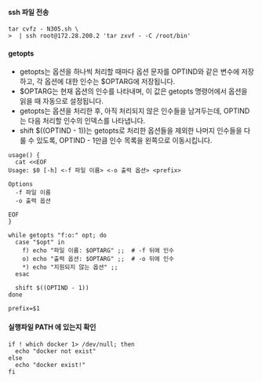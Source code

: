 #### ssh 파일 전송

```
tar cvfz - N305.sh \
>  | ssh root@172.28.200.2 'tar zxvf - -C /root/bin'
```


#### getopts

- getopts는 옵션을 하나씩 처리할 때마다 옵션 문자를 OPTIND와 같은 변수에 저장하고, 각 옵션에 대한 인수는 $OPTARG에 저장됩니다.
- $OPTARG는 현재 옵션의 인수를 나타내며, 이 값은 getopts 명령어에서 옵션을 읽을 때 자동으로 설정됩니다.
- getopts는 옵션을 처리한 후, 아직 처리되지 않은 인수들을 남겨두는데, OPTIND는 다음 처리할 인수의 인덱스를 나타냅니다.
- shift $((OPTIND - 1))는 getopts로 처리한 옵션들을 제외한 나머지 인수들을 다룰 수 있도록, OPTIND - 1만큼 인수 목록을 왼쪽으로 이동시킵니다.

```shell
usage() {
  cat <<EOF
Usage: $0 [-h] <-f 파일 이름> <-o 출력 옵션> <prefix>

Options
  -f 파일 이름
  -o 출력 옵션

EOF
}

while getopts "f:o:" opt; do
  case "$opt" in
    f) echo "파일 이름: $OPTARG" ;;  # -f 뒤에 인수
    o) echo "출력 옵션: $OPTARG" ;;  # -o 뒤에 인수
    *) echo "지원되지 않는 옵션" ;;
  esac
  
  shift $((OPTIND - 1))
done

prefix=$1
```


#### 실행파일 PATH 에 있는지 확인

```shell
if ! which docker 1> /dev/null; then
  echo "docker not exist"
else
  echo "docker exist!"
fi
```